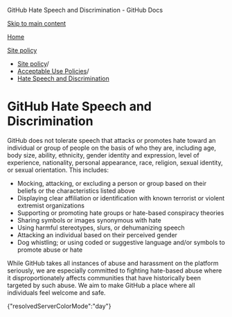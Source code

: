GitHub Hate Speech and Discrimination - GitHub Docs

[Skip to main content](#main-content)

[Home](/en)

[Site policy](/en/site-policy)

* [Site policy](/en/site-policy)/
* [Acceptable Use Policies](/en/site-policy/acceptable-use-policies)/
* [Hate Speech and Discrimination](/en/site-policy/acceptable-use-policies/github-hate-speech-and-discrimination)

GitHub Hate Speech and Discrimination
==========

GitHub does not tolerate speech that attacks or promotes hate toward an individual or group of people on the basis of who they are, including age, body size, ability, ethnicity, gender identity and expression, level of experience, nationality, personal appearance, race, religion, sexual identity, or sexual orientation. This includes:

* Mocking, attacking, or excluding a person or group based on their beliefs or the characteristics listed above
* Displaying clear affiliation or identification with known terrorist or violent extremist organizations
* Supporting or promoting hate groups or hate-based conspiracy theories
* Sharing symbols or images synonymous with hate
* Using harmful stereotypes, slurs, or dehumanizing speech
* Attacking an individual based on their perceived gender
* Dog whistling; or using coded or suggestive language and/or symbols to promote abuse or hate

While GitHub takes all instances of abuse and harassment on the platform seriously, we are especially committed to fighting hate-based abuse where it disproportionately affects communities that have historically been targeted by such abuse. We aim to make GitHub a place where all individuals feel welcome and safe.

{"resolvedServerColorMode":"day"}
